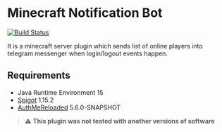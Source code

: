 # Minecraft Notification Bot
[![Build Status](https://travis-ci.com/imedvedko/minecraft-notification-bot.svg?branch=master)](https://travis-ci.com/imedvedko/minecraft-notification-bot)

It is a minecraft server plugin which sends list of online players into telegram messenger when login/logout events happen.

## Requirements
* Java Runtime Environment 15
* [Spigot](https://www.spigotmc.org) 1.15.2
* [AuthMeReloaded](https://github.com/AuthMe/AuthMeReloaded) 5.6.0-SNAPSHOT
> :warning: **This plugin was not tested with another versions of software**
